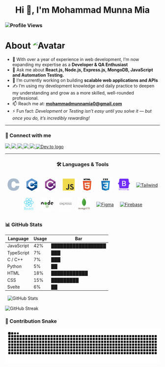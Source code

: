 <h1 align="center">Hi 👋, I'm Mohammad Munna Mia</h1>

<h3 align="center"A passionate Developer & QA Enthusiast from Dhaka, Bangladesh, with over a year of hands-on experience in web development.</h3>

<p align="left">
  <img src="https://komarev.com/ghpvc/?username=mohammadmunnamia0&label=Profile%20views&color=0e75b6&style=flat" alt="Profile Views" />
</p>

<!-- Optional avatar gif
<img 
  align="right"
  alt="Coding" 
  src="https://i.ibb.co.com/87RcWb3/Programmer.gif" 
  style="width: 430px; height: 320px;">
-->

<h1>About 
  <img src="https://camo.githubusercontent.com/2f611d1c70a7596bf6a0c6fa6bd14416758c33fb6a6bb7d7b66083d431855824/68747470733a2f2f6d65646961322e67697068792e636f6d2f6d656469612f5a474870577a644f456b4d4b74774c7164632f67697068792e6769663f6369643d656366303565343761306e336769316266716e74716d6f62386739616964316f796a327772336473336d67373030626c267269643d67697068792e676966" alt="Avatar" width="100" height="100" style="border-radius: 50%;">
</h1>

- 🌱 With over a year of experience in web development, I’m now expanding my expertise as a **Developer & QA Enthusiast**
- 💬 Ask me about **React.js, Node.js, Express.js, MongoDB, JavaScript and Automation Testing.**
- 🔭 I’m currently working on building **scalable web applications and APIs**
- ✍️ I’m using my development knowledge and daily practice to deepen my understanding and grow as a more skilled, well-rounded professional.
- 📫 Reach me at: **mohammadmunnamia0@gmail.com**
- ⚡ Fun fact: *Development or Testing isn’t easy until you solve it — but once you do, it’s incredibly rewarding!*

---

### 🤗 Connect with me
<div align="left">
  <a href="https://www.instagram.com/muhammad01munna/" target="_blank" rel="noopener noreferrer">
    <img src="https://img.shields.io/static/v1?message=Instagram&logo=instagram&label=&color=E4405F&logoColor=white&style=for-the-badge" height="35" />
  </a>
  <a href="https://x.com/munna_mohamma" target="_blank" rel="noopener noreferrer">
    <img src="https://img.shields.io/static/v1?message=Twitter&logo=twitter&label=&color=1DA1F2&logoColor=white&style=for-the-badge" height="35" />
  </a>
  <a href="https://discord.com/users/937738620989763586" target="_blank" rel="noopener noreferrer">
    <img src="https://img.shields.io/static/v1?message=Discord&logo=discord&label=&color=7289DA&logoColor=white&style=for-the-badge" height="35" />
  </a>
  <a href="mailto:mohammadmunnamia0@gmail.com" target="_blank" rel="noopener noreferrer">
    <img src="https://img.shields.io/static/v1?message=Gmail&logo=gmail&label=&color=D14836&logoColor=white&style=for-the-badge" height="35" />
  </a>
  <a href="https://www.linkedin.com/in/mohammad-munna-mia-340225219/" target="_blank" rel="noopener noreferrer">
    <img src="https://img.shields.io/static/v1?message=LinkedIn&logo=linkedin&label=&color=0077B5&logoColor=white&style=for-the-badge" height="35" />
  </a>
  <a href="https://dev.to/mohammad_munnamia_9aaac5" target="_blank" rel="noopener noreferrer">
    <img src="https://cdn.hashnode.com/res/hashnode/image/upload/v1647238515419/g8ALIWNWW.png" height="35" alt="Dev.to logo" />
  </a>
</div>

---
<h3 style="text-align: center; margin-bottom: 20px;">🛠️ Languages & Tools</h3>

<div style="display: flex; justify-content: center; gap: 20px; flex-wrap: nowrap; align-items: center; flex-wrap: wrap; max-width: 100%; overflow-x: auto; padding: 10px 0;">
  <a href="https://www.cprogramming.com/" target="_blank" rel="noopener" title="C"><img src="https://raw.githubusercontent.com/devicons/devicon/master/icons/c/c-original.svg" alt="C" width="40" height="40"/></a>
  <a href="https://www.w3schools.com/cpp/" target="_blank" rel="noopener" title="C++"><img src="https://raw.githubusercontent.com/devicons/devicon/master/icons/cplusplus/cplusplus-original.svg" alt="C++" width="40" height="40"/></a>
  <a href="https://www.w3schools.com/cs/" target="_blank" rel="noopener" title="C#"><img src="https://raw.githubusercontent.com/devicons/devicon/master/icons/csharp/csharp-original.svg" alt="C#" width="40" height="40"/></a>
  <a href="https://developer.mozilla.org/en-US/docs/Web/JavaScript" target="_blank" rel="noopener" title="JavaScript"><img src="https://raw.githubusercontent.com/devicons/devicon/master/icons/javascript/javascript-original.svg" alt="JavaScript" width="40" height="40"/></a>
  <a href="https://www.w3.org/html/" target="_blank" rel="noopener" title="HTML"><img src="https://raw.githubusercontent.com/devicons/devicon/master/icons/html5/html5-original-wordmark.svg" alt="HTML" width="40" height="40"/></a>
  <a href="https://www.w3schools.com/css/" target="_blank" rel="noopener" title="CSS"><img src="https://raw.githubusercontent.com/devicons/devicon/master/icons/css3/css3-original-wordmark.svg" alt="CSS" width="40" height="40"/></a>
  <a href="https://getbootstrap.com" target="_blank" rel="noopener" title="Bootstrap"><img src="https://raw.githubusercontent.com/devicons/devicon/master/icons/bootstrap/bootstrap-plain-wordmark.svg" alt="Bootstrap" width="40" height="40"/></a>
  <a href="https://tailwindcss.com/" target="_blank" rel="noopener" title="Tailwind"><img src="https://www.vectorlogo.zone/logos/tailwindcss/tailwindcss-icon.svg" alt="Tailwind" width="40" height="40"/></a>
  <a href="https://reactjs.org/" target="_blank" rel="noopener" title="React"><img src="https://raw.githubusercontent.com/devicons/devicon/master/icons/react/react-original-wordmark.svg" alt="React" width="40" height="40"/></a>
  <a href="https://nodejs.org" target="_blank" rel="noopener" title="Node.js"><img src="https://raw.githubusercontent.com/devicons/devicon/master/icons/nodejs/nodejs-original-wordmark.svg" alt="Node.js" width="40" height="40"/></a>
  <a href="https://expressjs.com" target="_blank" rel="noopener" title="Express"><img src="https://raw.githubusercontent.com/devicons/devicon/master/icons/express/express-original-wordmark.svg" alt="Express" width="40" height="40"/></a>
  <a href="https://www.mongodb.com/" target="_blank" rel="noopener" title="MongoDB"><img src="https://raw.githubusercontent.com/devicons/devicon/master/icons/mongodb/mongodb-original-wordmark.svg" alt="MongoDB" width="40" height="40"/></a>
  <a href="https://www.figma.com/" target="_blank" rel="noopener" title="Figma"><img src="https://www.vectorlogo.zone/logos/figma/figma-icon.svg" alt="Figma" width="40" height="40"/></a>
  <a href="https://firebase.google.com/" target="_blank" rel="noopener" title="Firebase"><img src="https://www.vectorlogo.zone/logos/firebase/firebase-icon.svg" alt="Firebase" width="40" height="40"/></a>
</div>




### 📊 GitHub Stats

| Language    | Usage      | Bar                        |
|-------------|------------|----------------------------|
| JavaScript  | 42%        | ██████████████████         |
| TypeScript  | 7%         | ███                        |
| C / C++     | 7%         | ███                        |
| Python      | 5%         | ██                         |
| HTML        | 18%        | ████████████               |
| CSS         | 15%        | █████████                  |
| Svelte      | 6%         | ██                         |

<p>&nbsp; <img align="center" src="https://github-readme-stats.vercel.app/api?username=mohammadmunnamia0&show_icons=true&locale=en&count_private=true&cache_seconds=1800" alt="GitHub Stats" /> </p> 
<p> <img align="center" src="https://github-readme-streak-stats.herokuapp.com/?user=mohammadmunnamia0&hide_border=true&date_format=M%20j%5B%2C%20Y%5D&mode=weekly" alt="GitHub Streak" /> </p>


### 🐍 Contribution Snake

![snake gif](https://github.com/mohammadmunnamia0/mohammadmunnamia0/blob/output/github-contribution-grid-snake-white.svg)

